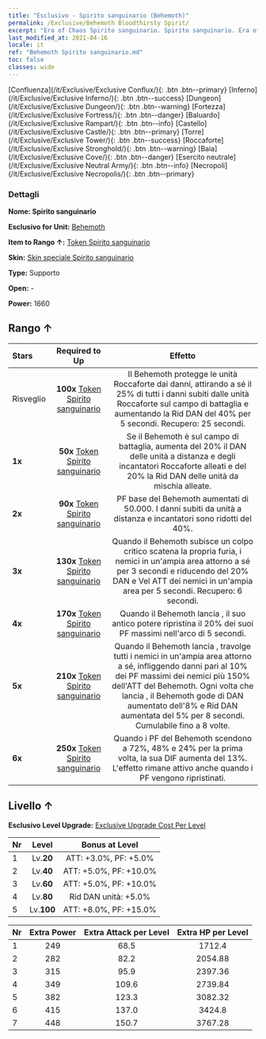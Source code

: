 ```yaml
---
title: "Esclusivo - Spirito sanguinario (Behemoth)"
permalink: /Exclusive/Behemoth Bloodthirsty Spirit/
excerpt: "Era of Chaos Spirito sanguinario. Spirito sanguinario. Era of Chaos Esclusivo Spirito sanguinario. Behemoth Esclusivo."
last_modified_at: 2021-04-16
locale: it
ref: "Behemoth Spirito sanguinario.md"
toc: false
classes: wide
---
```

 [Confluenza](/it/Exclusive/Exclusive Conflux/){: .btn .btn--primary} [Inferno](/it/Exclusive/Exclusive Inferno/){: .btn .btn--success} [Dungeon](/it/Exclusive/Exclusive Dungeon/){: .btn .btn--warning} [Fortezza](/it/Exclusive/Exclusive Fortress/){: .btn .btn--danger} [Baluardo](/it/Exclusive/Exclusive Rampart/){: .btn .btn--info} [Castello](/it/Exclusive/Exclusive Castle/){: .btn .btn--primary} [Torre](/it/Exclusive/Exclusive Tower/){: .btn .btn--success} [Roccaforte](/it/Exclusive/Exclusive Stronghold/){: .btn .btn--warning} [Baia](/it/Exclusive/Exclusive Cove/){: .btn .btn--danger} [Esercito neutrale](/it/Exclusive/Exclusive Neutral Army/){: .btn .btn--info} [Necropoli](/it/Exclusive/Exclusive Necropolis/){: .btn .btn--primary} 

### Dettagli
 **Nome: Spirito sanguinario** 

 **Esclusivo for Unit:** [Behemoth](/it/units/Behemoth/) 

 **Item to Rango ↑:** [Token Spirito sanguinario](/it/Items/con_982/)

 **Skin:** [Skin speciale Spirito sanguinario](/it/Items/con_650/)

 **Type:** Supporto

 **Open:** -

 **Power:** 1660

## Rango ↑

  |     Stars    |  Required to Up | Effetto |
  |:-------------|:---------------:|:---------------:|
  |  Risveglio  | **100x** [Token Spirito sanguinario](/it/Items/con_982/) | <Spirito della Roccaforte> Il Behemoth protegge le unità Roccaforte dai danni, attirando a sé il 25% di tutti i danni subiti dalle unità Roccaforte sul campo di battaglia e aumentando la Rid DAN del 40% per 5 secondi. Recupero: 25 secondi. |
  | **1x** <i class="fas fa-star"/> | **50x** [Token Spirito sanguinario](/it/Items/con_982/) | Se il Behemoth è sul campo di battaglia, aumenta del 20% il DAN delle unità a distanza e degli incantatori Roccaforte alleati e del 20% la Rid DAN delle unità da mischia alleate. |
  | **2x** <i class="fas fa-star"/> | **90x** [Token Spirito sanguinario](/it/Items/con_982/) | PF base del Behemoth aumentati di 50.000. I danni subiti da unità a distanza e incantatori sono ridotti del 40%. |
  | **3x** <i class="fas fa-star"/> | **130x** [Token Spirito sanguinario](/it/Items/con_982/) | <Behemoth inarrestabile> Quando il Behemoth subisce un colpo critico scatena la propria furia, <stordendo> i nemici in un'ampia area attorno a sé per 3 secondi e riducendo del 20% DAN e Vel ATT dei nemici in un'ampia area per 5 secondi. Recupero: 6 secondi. |
  | **4x** <i class="fas fa-star"/> | **170x** [Token Spirito sanguinario](/it/Items/con_982/) | Quando il Behemoth lancia <Spirito della Roccaforte>, il suo antico potere ripristina il 20% dei suoi PF massimi nell'arco di 5 secondi. |
  | **5x** <i class="fas fa-star"/> | **210x** [Token Spirito sanguinario](/it/Items/con_982/) | Quando il Behemoth lancia <Behemoth inarrestabile>, travolge tutti i nemici in un'ampia area attorno a sé, infliggendo danni pari al 10% dei PF massimi dei nemici più 150% dell'ATT del Behemoth. Ogni volta che lancia <Behemoth inarrestabile>, il Behemoth gode di DAN aumentato dell'8% e Rid DAN aumentata del 5% per 8 secondi. Cumulabile fino a 8 volte. |
  | **6x** <i class="fas fa-star"/> | **250x** [Token Spirito sanguinario](/it/Items/con_982/) | <Frenesia bellica> Quando i PF del Behemoth scendono a 72%, 48% e 24% per la prima volta, la sua DIF aumenta del 13%. L'effetto rimane attivo anche quando i PF vengono ripristinati. |


## Livello ↑
 **Esclusivo Level Upgrade:** [Exclusive Upgrade Cost Per Level](/Exclusive/ExclusiveUpgradeCostPerLevel/)

  |  Nr  |   Level  | Bonus at Level |
  |:-----|:--------:|:--------------:|
  | 1 | Lv.**20** | ATT: +3.0%, PF: +5.0% |
  | 2 | Lv.**40** | ATT: +5.0%, PF: +10.0% |
  | 3 | Lv.**60** | ATT: +5.0%, PF: +10.0% |
  | 4 | Lv.**80** | Rid DAN unità: +5.0% |
  | 5 | Lv.**100** | ATT: +8.0%, PF: +15.0% |


  |  Nr  |  Extra Power | Extra Attack per Level | Extra HP per Level |
  |:-----|:--------:|:--------:|:--------:|
  | 1 | 249 | 68.5 | 1712.4 |
  | 2 | 282 | 82.2 | 2054.88 |
  | 3 | 315 | 95.9 | 2397.36 |
  | 4 | 349 | 109.6 | 2739.84 |
  | 5 | 382 | 123.3 | 3082.32 |
  | 6 | 415 | 137.0 | 3424.8 |
  | 7 | 448 | 150.7 | 3767.28 |



